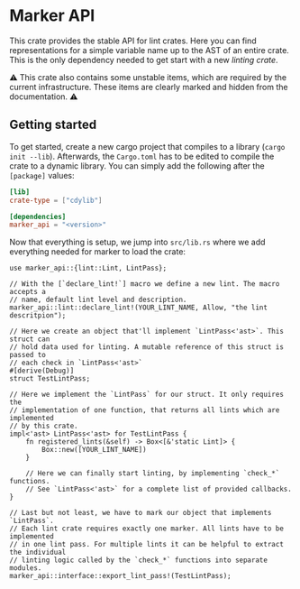 # Marker API

This crate provides the stable API for lint crates.
Here you can find representations for a simple variable name up to the AST of an entire crate.
This is the only dependency needed to get start with a new *linting crate*.

:warning: This crate also contains some unstable items, which are required by the current infrastructure. These items are clearly marked and hidden from the documentation. :warning:

## Getting started

To get started, create a new cargo project that compiles to a library (`cargo init --lib`).
Afterwards, the `Cargo.toml` has to be edited to compile the crate to a dynamic library.
You can simply add the following after the `[package]` values:

```toml
[lib]
crate-type = ["cdylib"]

[dependencies]
marker_api = "<version>"
```

Now that everything is setup, we jump into `src/lib.rs` where we add everything needed for marker to load the crate:

```rust,ignore
use marker_api::{lint::Lint, LintPass};

// With the [`declare_lint!`] macro we define a new lint. The macro accepts a
// name, default lint level and description.
marker_api::lint::declare_lint!(YOUR_LINT_NAME, Allow, "the lint descritpion");

// Here we create an object that'll implement `LintPass<'ast>`. This struct can
// hold data used for linting. A mutable reference of this struct is passed to
// each check in `LintPass<'ast>`
#[derive(Debug)]
struct TestLintPass;

// Here we implement the `LintPass` for our struct. It only requires the
// implementation of one function, that returns all lints which are implemented
// by this crate.
impl<'ast> LintPass<'ast> for TestLintPass {
    fn registered_lints(&self) -> Box<[&'static Lint]> {
        Box::new([YOUR_LINT_NAME])
    }

    // Here we can finally start linting, by implementing `check_*` functions.
    // See `LintPass<'ast>` for a complete list of provided callbacks.
}

// Last but not least, we have to mark our object that implements `LintPass`.
// Each lint crate requires exactly one marker. All lints have to be implemented
// in one lint pass. For multiple lints it can be helpful to extract the individual
// linting logic called by the `check_*` functions into separate modules.
marker_api::interface::export_lint_pass!(TestLintPass);
```
